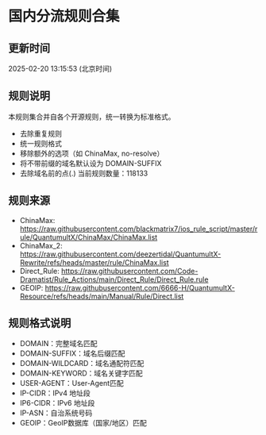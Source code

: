 # 国内分流规则合集

## 更新时间
2025-02-20 13:15:53 (北京时间)

## 规则说明
本规则集合并自各个开源规则，统一转换为标准格式。
- 去除重复规则
- 统一规则格式
- 移除额外的选项（如 ChinaMax, no-resolve）
- 将不带前缀的域名默认设为 DOMAIN-SUFFIX
- 去除域名前的点(.)
当前规则数量：118133

## 规则来源
- ChinaMax: https://raw.githubusercontent.com/blackmatrix7/ios_rule_script/master/rule/QuantumultX/ChinaMax/ChinaMax.list
- ChinaMax_2: https://raw.githubusercontent.com/deezertidal/QuantumultX-Rewrite/refs/heads/master/rule/ChinaMax.list
- Direct_Rule: https://raw.githubusercontent.com/Code-Dramatist/Rule_Actions/main/Direct_Rule/Direct_Rule.rule
- GEOIP: https://raw.githubusercontent.com/6666-H/QuantumultX-Resource/refs/heads/main/Manual/Rule/Direct.list

## 规则格式说明
- DOMAIN：完整域名匹配
- DOMAIN-SUFFIX：域名后缀匹配
- DOMAIN-WILDCARD：域名通配符匹配
- DOMAIN-KEYWORD：域名关键字匹配
- USER-AGENT：User-Agent匹配
- IP-CIDR：IPv4 地址段
- IP6-CIDR：IPv6 地址段
- IP-ASN：自治系统号码
- GEOIP：GeoIP数据库（国家/地区）匹配
